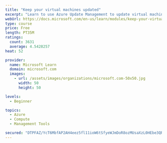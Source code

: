 ```yaml
---
title: "Keep your virtual machines updated"
excerpt: "Learn to use Azure Update Management to update virtual machines, verify agent connectivity, and use Azure Log Analytics in your cloud environment."
webUrl: https://docs.microsoft.com/en-us/learn/modules/keep-your-virtual-machines-updated/
type: course
price: Free
length: PT35M
ratings:
  count: 3631
  average: 4.5428257
heat: 52

provider:
  name: Microsoft Learn
  domain: microsoft.com
  images:
    - url: /assets/images/organizations/microsoft.com-50x50.jpg
      width: 50
      height: 50

levels:
  - Beginner

topics:
  - Azure
  - Compute
  - Management Tools

secured: "DTPFAZ/YcT6MbfAP2AH4eez5fl11ioW6tSfyeWJmDoR8ozMUsaXzL0HEbe3QR8+Y9eexBJUsagbdfuzzN7ZTq/dd3yJP8HjUqm29hVx4w1nK4gjqE4193FVBzh5OtMiXTu6nn6dkTu3wV7iIRCDL4QsDQF/2UAflBwMYqOmV4kzxhBgQNQWETwHg8lEhNyAm/JeqVdvPIwxrW5D90QtCvQBHYB3IFhnHb+PEI4sCem+gY7XbJGbaOFk3+8J6lAtrAUGdjhqtVaKC2gMeQB3N7r1cIK1eu2mpv5Vs6xK/VHeyYdSggWVwWNRzlASIO62xiSnvBb/LYPQoYLtXXcDwgVUlcF7kyFq8h9m0rdhE7T4bXn3w+R9AlLfXL0EtkVdod7ogEoAY/sl1FKANFMXqUoFZQsVtkiQfb+nqpHyhFvk=;1JCSuHknZHlAwyM0v1+xiw=="
---
```


